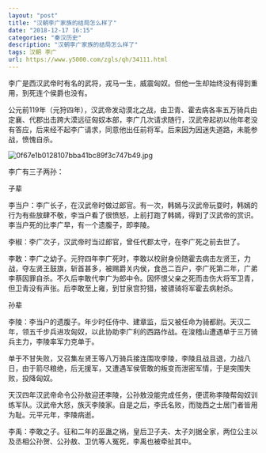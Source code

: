 ```yaml
---
layout: "post"
title: "汉朝李广家族的结局怎么样了"
date: "2018-12-17 16:15"
categories: "秦汉历史"
description: "汉朝李广家族的结局怎么样了"
tags: 汉朝 李广
url: https://www.y5000.com/zgls/qh/34111.html
---
```






李广是西汉武帝时有名的武将，戎马一生，威震匈奴。但他一生却始终没有得到重用，到死连个侯爵也没有。

公元前119年（元狩四年），汉武帝发动漠北之战，由卫青、霍去病各率五万骑兵由定襄、代郡出击跨大漠远征匈奴本部，李广几次请求随行，汉武帝起初以他年老没有答应，后来经不起李广请求，同意他出任前将军。后来因为因迷失道路，未能参战，愤愧自杀。

![0f67e1b0128107bba41bc89f3c747b49.jpg](https://img.y5000.com/uploads/allimg/181008/0f67e1b0128107bba41bc89f3c747b49.jpg)

李广有三子两孙：  

子辈  

李当户：李广长子，在汉武帝时做过郎官。有一次，韩嫣与汉武帝玩耍时，韩嫣的行为有些放肆不敬，李当户看了很愤怒，上前打跑了韩嫣，得到了汉武帝的赏识。李当户死的比李广早，有一个遗腹子，即李陵。  

李椒：李广次子，汉武帝时当过郎官，曾任代郡太守，在李广死之前去世了。  

李敢：李广之幼子。元狩四年李广死时，李敢以校尉身份随霍去病击左贤王，力战，夺左贤王鼓旗，斩首甚多，被赐爵关内侯，食邑二百户，李广死第二年，广弟李蔡因罪自杀。不久后李敢代李广为郎中令。因怀恨父亲之死而击伤大将军卫青，但卫青没有声张。后李敢至上雍，到甘泉宫狩猎，被骠骑将军霍去病射杀。  

孙辈  

李陵：李当户的遗腹子。年少时任侍中、建章监，后又被任命为骑都尉。天汉二年，领五千步兵进攻匈奴，以此协助李广利的西路作战。在浚稽山遭遇单于三万骑兵主力，李陵率军力克单于。  

单于不甘失败，又召集左贤王等八万骑兵接连围攻李陵，李陵且战且退，力战八日，由于箭尽粮绝，后无援军，又遭遇军侯管敢的叛变而泄密军情，于是突围失败，投降匈奴。  

天汉四年汉武帝命令公孙敖迎还李陵，公孙敖没能完成任务，便谎称李陵帮匈奴训练军队。汉武帝大怒，族灭李陵家。自是之后，李氏名败，而陇西之士居门者皆用为耻。元平元年，李陵病逝。  

李禹：李敢之子。征和二年的巫蛊之祸，皇后卫子夫、太子刘据全家，两位公主以及丞相公孙贺、公孙敖、卫伉等人冤死，李禹也被牵扯其中。  

  
